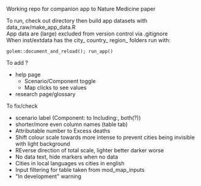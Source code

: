Working repo for companion app to Nature Medicine paper  

To run, check out directory then build app datasets with data_raw/make_app_data.R  
App data are (large) excluded from version control via .gitignore  
When inst/extdata has the city_ country_ region_ folders run with:  

`golem::document_and_reload(); run_app()`

To add ?  

- help page
  - Scenario/Component toggle
  - Map clicks to see values
- research page/glossary

To fix/check

- scenario label (Component: to Including:, both(?))
- shorter/more even column names (table tab)
- Attributable number to Excess deaths
- Shift colour scale towards more intense to prevent cities being invisible with light background
- REverse direction of total scale, lighter better darker worse
- No data text, hide markers when no data
- Cities in local languages vs cities in english
- Input filtering for table taken from mod_map_inputs
- "In development" warning
